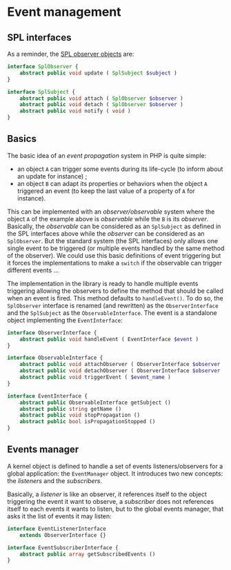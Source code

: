 Event management
================


SPL interfaces
--------------

As a reminder, the [SPL observer objects](http://php.net/manual/en/spl.misc.php)
are:

```php
interface SplObserver {
    abstract public void update ( SplSubject $subject )
}

interface SplSubject {
    abstract public void attach ( SplObserver $observer )
    abstract public void detach ( SplObserver $observer )
    abstract public void notify ( void )
}
```


Basics
------

The basic idea of an *event propagation* system in PHP is quite simple:

-   an object `A` can trigger some events during its life-cycle (to inform
    about an update for instance) ;
-   an object `B` can adapt its properties or behaviors when the object `A`
    triggered an event (to keep the last value of a property of `A` for instance).

This can be implemented with an *observer/observable* system where the object `A`
of the example above is *observable* while the `B` is its *observer*. Basically,
the *observable* can be considered as an `SplSubject` as defined in the SPL interfaces
above while the *observer* can be considered as an `SplObserver`. But the standard
system (the SPL interfaces) only allows one single event to be triggered (or multiple
events handled by the same method of the observer). We could use this basic definitions
of event triggering but it forces the implementations to make a `switch` if the observable
can trigger different events ...

The implementation in the library is ready to handle multiple events triggering
allowing the observers to define the method that should be called when an event is
fired. This method defaults to `handleEvent()`. To do so, the `SplObserver` interface 
is renamed (and rewritten) as the `ObserverInterface` and the `SplSubject` 
as the `ObservableInterface`. The event is a standalone object implementing the
`EventInterface`:

```php
interface ObserverInterface {
    abstract public void handleEvent ( EventInterface $event )
}

interface ObservableInterface {
    abstract public void attachObserver ( ObserverInterface $observer | array($object , $method) | $callback )
    abstract public void detachObserver ( ObserverInterface $observer | array($object , $method) | $callback )
    abstract public void triggerEvent ( $event_name )
}

interface EventInterface {
    abstract public ObservableInterface getSubject ()
    abstract public string getName ()
    abstract public void stopPropagation ()
    abstract public bool isPropagationStopped ()
}
```


Events manager
--------------

A kernel object is defined to handle a set of events listeners/observers
for a global application: the `EventManager` object. It introduces two new
concepts: the *listeners* and the *subscribers*.

Basically, a *listener* is like an observer, it references itself to the
object triggering the event it want to observe, a *subscriber* does not
references itself to each events it wants to listen, but to the global
events manager, that asks it the list of events it may listen:

```php
interface EventListenerInterface 
    extends ObserverInterface {}

interface EventSubscriberInterface {
    abstract public array getSubscribedEvents ()
}
```

